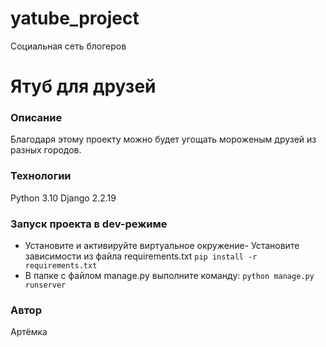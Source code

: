# yatube_project
Социальная сеть блогеров
# Ятуб для друзей
### Описание
Благодаря этому проекту можно будет угощать мороженым друзей из разных городов.
### Технологии
Python 3.10
Django 2.2.19

### Запуск проекта в dev-режиме
- Установите и активируйте виртуальное окружение- Установите зависимости из файла requirements.txt
```pip install -r requirements.txt ```
- В папке с файлом manage.py выполните команду:
``` python manage.py runserver ```

### Автор
Артёмка
